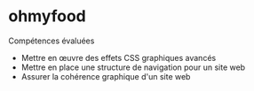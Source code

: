 # ohmyfood

Compétences évaluées

- Mettre en œuvre des effets CSS graphiques avancés
- Mettre en place une structure de navigation pour un site web
- Assurer la cohérence graphique d'un site web
